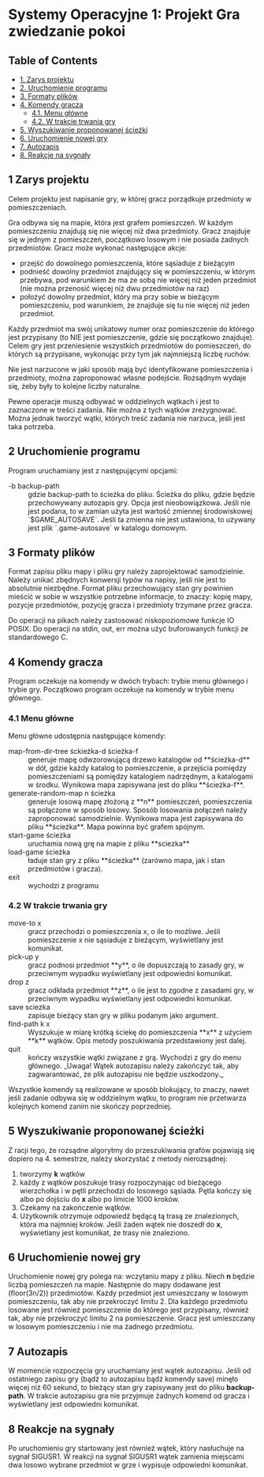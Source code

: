 <div id="content">

# Systemy Operacyjne 1: Projekt Gra zwiedzanie pokoi

<div id="table-of-contents">

## Table of Contents

<div id="text-table-of-contents">

*   [1\. Zarys projektu](#org104313b)
*   [2\. Uruchomienie programu](#orgd000240)
*   [3\. Formaty plików](#org3ac4cef)
*   [4\. Komendy gracza](#orgbbb67b8)
    *   [4.1\. Menu główne](#org8cc5d3c)
    *   [4.2\. W trakcie trwania gry](#orgee18e14)
*   [5\. Wyszukiwanie proponowanej ścieżki](#orgc69bcff)
*   [6\. Uruchomienie nowej gry](#orgfb78749)
*   [7\. Autozapis](#org54a6e24)
*   [8\. Reakcje na sygnały](#orgbb76148)

</div>

</div>

<div id="outline-container-org104313b" class="outline-2">

## <span class="section-number-2">1</span> Zarys projektu

<div class="outline-text-2" id="text-1">

Celem projektu jest napisanie gry, w której gracz porządkuje przedmioty w pomieszczeniach.

Gra odbywa się na mapie, która jest grafem pomieszczeń. W każdym pomieszczeniu znajdują się nie więcej niż dwa przedmioty. Gracz znajduje się w jednym z pomieszczeń, początkowo losowym i nie posiada żadnych przedmiotów. Gracz może wykonać następujące akcje:

*   przejść do dowolnego pomieszczenia, które sąsiaduje z bieżącym
*   podnieść dowolny przedmiot znajdujący się w pomieszczeniu, w którym przebywa, pod warunkiem że ma ze sobą nie więcej niż jeden przedmiot (nie można przenosić więcej niż dwu przedmiotów na raz)
*   położyć dowolny przedmiot, który ma przy sobie w bieżącym pomieszczeniu, pod warunkiem, że znajduje się tu nie więcej niż jeden przedmiot.

Każdy przedmiot ma swój unikatowy numer oraz pomieszczenie do którego jest przypisany (to NIE jest pomieszczenie, gdzie się początkowo znajduje). Celem gry jest przeniesienie wszystkich przedmiotów do pomieszczeń, do których są przypisane, wykonując przy tym jak najmniejszą liczbę ruchów.

Nie jest narzucone w jaki sposób mają być identyfikowane pomieszczenia i przedmioty, można zaproponować własne podejście. Rozsądnym wydaje się, żeby były to kolejne liczby naturalne.

Pewne operacje muszą odbywać w oddzielnych wątkach i jest to zaznaczone w treści zadania. Nie można z tych wątków zrezygnować. Można jednak tworzyć wątki, których treść zadania nie narzuca, jeśli jest taka potrzeba.

</div>

</div>

<div id="outline-container-orgd000240" class="outline-2">

## <span class="section-number-2">2</span> Uruchomienie programu

<div class="outline-text-2" id="text-2">

Program uruchamiany jest z następującymi opcjami:

<dl class="org-dl">

<dt>-b backup-path</dt>

<dd>gdzie backup-path to ścieżka do pliku. Ścieżka do pliku, gdzie będzie przechowywany autozapis gry. Opcja jest nieobowiązkowa. Jeśli nie jest podana, to w zamian użyta jest wartość zmiennej środowiskowej `$GAME_AUTOSAVE`. Jeśli ta zmienna nie jest ustawiona, to używany jest plik `.game-autosave` w katalogu domowym.</dd>

</dl>

</div>

</div>

<div id="outline-container-org3ac4cef" class="outline-2">

## <span class="section-number-2">3</span> Formaty plików

<div class="outline-text-2" id="text-3">

Format zapisu pliku mapy i pliku gry należy zaprojektować samodzielnie. Należy unikać zbędnych konwersji typów na napisy, jeśli nie jest to absolutnie niezbędne. Format pliku przechowujący stan gry powinien mieścić w sobie w wszystkie potrzebne informacje, to znaczy: kopię mapy, pozycje przedmiotów, pozycję gracza i przedmioty trzymane przez gracza.

Do operacji na pikach należy zastosować niskopoziomowe funkcje IO POSIX. Do operacji na stdin, out, err można użyć buforowanych funkcji ze standardowego C.

</div>

</div>

<div id="outline-container-orgbbb67b8" class="outline-2">

## <span class="section-number-2">4</span> Komendy gracza

<div class="outline-text-2" id="text-4">

Program oczekuje na komendy w dwóch trybach: trybie menu głównego i trybie gry. Początkowo program oczekuje na komendy w trybie menu głównego.

</div>

<div id="outline-container-org8cc5d3c" class="outline-3">

### <span class="section-number-3">4.1</span> Menu główne

<div class="outline-text-3" id="text-4-1">

Menu główne udostępnia następujące komendy:

<dl class="org-dl">

<dt>map-from-dir-tree śckieżka-d ścieżka-f</dt>

<dd>generuje mapę odwzorowującą drzewo katalogów od **ścieżka-d** w dół, gdzie każdy katalog to pomieszczenie, a przejścia pomiędzy pomieszczeniami są pomiędzy katalogiem nadrzędnym, a katalogami w środku. Wynikowa mapa zapisywana jest do pliku **ścieżka-f**.</dd>

<dt>generate-random-map n ścieżka</dt>

<dd>generuje losową mapę złożoną z **n** pomieszczeń, pomieszczenia są połączone w sposób losowy. Sposób losowania połączeń należy zaproponować samodzielnie. Wynikowa mapa jest zapisywana do pliku **ścieżka**. Mapa powinna być grafem spójnym.</dd>

<dt>start-game ścieżka</dt>

<dd>uruchamia nową grę na mapie z pliku **sciezka**</dd>

<dt>load-game ścieżka</dt>

<dd>ładuje stan gry z pliku **ścieżka** (zarówno mapa, jak i stan przedmiotów i gracza).</dd>

<dt>exit</dt>

<dd>wychodzi z programu</dd>

</dl>

</div>

</div>

<div id="outline-container-orgee18e14" class="outline-3">

### <span class="section-number-3">4.2</span> W trakcie trwania gry

<div class="outline-text-3" id="text-4-2">

<dl class="org-dl">

<dt>move-to x</dt>

<dd>gracz przechodzi o pomieszczenia x, o ile to możliwe. Jeśli pomieszczenie x nie sąsiaduje z bieżącym, wyświetlany jest komunikat.</dd>

<dt>pick-up y</dt>

<dd>gracz podnosi przedmiot **y**, o ile dopuszczają to zasady gry, w przeciwnym wypadku wyświetlany jest odpowiedni komunikat.</dd>

<dt>drop z</dt>

<dd>gracz odkłada przedmiot **z**, o ile jest to zgodne z zasadami gry, w przeciwnym wypadku wyświetlany jest odpowiedni komunikat.</dd>

<dt>save sciezka</dt>

<dd>zapisuje bieżący stan gry w pliku podanym jako argument.</dd>

<dt>find-path k x</dt>

<dd>Wyszukuje w miarę krótką ściekę do pomieszczenia **x** z użyciem **k** wątków. Opis metody poszukiwania przedstawiony jest dalej.</dd>

<dt>quit</dt>

<dd>kończy wszystkie wątki związane z grą. Wychodzi z gry do menu głównego. _Uwaga! Wątek autozapisu należy zakończyć tak, aby zagwarantować, że plik autozapisu nie będzie uszkodzony._</dd>

</dl>

Wszystkie komendy są realizowane w sposób blokujący, to znaczy, nawet jeśli zadanie odbywa się w oddzielnym wątku, to program nie przetwarza kolejnych komend zanim nie skończy poprzedniej.

</div>

</div>

</div>

<div id="outline-container-orgc69bcff" class="outline-2">

## <span class="section-number-2">5</span> Wyszukiwanie proponowanej ścieżki

<div class="outline-text-2" id="text-5">

Z racji tego, że rozsądne algorytmy do przeszukiwania grafów pojawiają się dopiero na 4\. semestrze, należy skorzystać z metody nierozsądnej:

1.  tworzymy **k** wątków
2.  każdy z wątków poszukuje trasy rozpoczynając od bieżącego wierzchołka i w pętli przechodzi do losowego sąsiada. Pętla kończy się albo po dojściu do **x** albo po limicie 1000 kroków.
3.  Czekamy na zakończenie wątków.
4.  Użytkownik otrzymuje odpowiedź będącą tą trasą ze znalezionych, która ma najmniej kroków. Jeśli żaden wątek nie doszedł do **x**, wyświetlany jest komunikat, że trasy nie znaleziono.

</div>

</div>

<div id="outline-container-orgfb78749" class="outline-2">

## <span class="section-number-2">6</span> Uruchomienie nowej gry

<div class="outline-text-2" id="text-6">

Uruchomienie nowej gry polega na: wczytaniu mapy z pliku. Niech **n** będzie liczbą pomieszczeń na mapie. Następnie do mapy dodawane jest \(floor(3n/2)\) przedmiotów. Każdy przedmiot jest umieszczany w losowym pomieszczeniu, tak aby nie przekroczyć limitu 2\. Dla każdego przedmiotu losowane jest również pomieszczenie do którego jest przypisany, również tak, aby nie przekroczyć limitu 2 na pomieszczenie. Gracz jest umieszczany w losowym pomieszczeniu i nie ma żadnego przedmiotu.

</div>

</div>

<div id="outline-container-org54a6e24" class="outline-2">

## <span class="section-number-2">7</span> Autozapis

<div class="outline-text-2" id="text-7">

W momencie rozpoczęcia gry uruchamiany jest wątek autozapisu. Jeśli od ostatniego zapisu gry (bądź to autozapisu bądź komendy save) minęło więcej niż 60 sekund, to bieżący stan gry zapisywany jest do pliku **backup-path**. W trakcie autozapisu gra nie przyjmuje żadnych komend od gracza i wyświetlany jest odpowiedni komunikat.

</div>

</div>

<div id="outline-container-orgbb76148" class="outline-2">

## <span class="section-number-2">8</span> Reakcje na sygnały

<div class="outline-text-2" id="text-8">

Po uruchomieniu gry startowany jest również wątek, który nasłuchuje na sygnał SIGUSR1\. W reakcji na sygnał SIGUSR1 wątek zamienia miejscami dwa losowo wybrane przedmiot w grze i wypisuje odpowiedni komunikat.

</div>

</div>

</div>

<div id="postamble" class="status">

</div>
